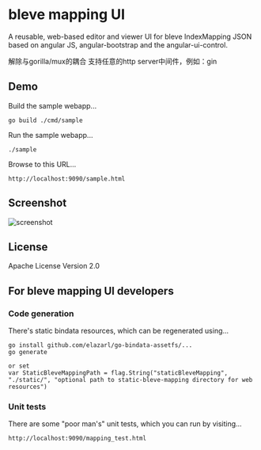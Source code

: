 # bleve mapping UI

A reusable, web-based editor and viewer UI for bleve IndexMapping
JSON based on angular JS, angular-bootstrap and the angular-ui-control.

解除与gorilla/mux的耦合
支持任意的http server中间件，例如：gin

## Demo

Build the sample webapp...

    go build ./cmd/sample

Run the sample webapp...

    ./sample

Browse to this URL...

    http://localhost:9090/sample.html

## Screenshot

![screenshot](https://raw.githubusercontent.com/blevesearch/bleve-mapping-ui/master/docs/screenshot.png)

## License

Apache License Version 2.0

## For bleve mapping UI developers

### Code generation

There's static bindata resources, which can be regenerated using...
```
go install github.com/elazarl/go-bindata-assetfs/...
go generate

or set 
var StaticBleveMappingPath = flag.String("staticBleveMapping", "./static/", "optional path to static-bleve-mapping directory for web resources")
```
### Unit tests

There are some "poor man's" unit tests, which you can run by visiting...

    http://localhost:9090/mapping_test.html

